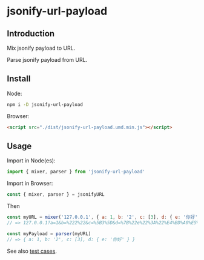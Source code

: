 # jsonify-url-payload

## Introduction

Mix jsonify payload to URL.

Parse jsonify payload from URL.

## Install

Node:

```bash
npm i -D jsonify-url-payload
```

Browser:

```html
<script src="./dist/jsonify-url-payload.umd.min.js"></script>
```

## Usage

Import in Node(es):

```js
import { mixer, parser } from 'jsonify-url-payload'
```

Import in Browser:

```js
const { mixer, parser } = jsonifyURL
```

Then

```js
const myURL = mixer('127.0.0.1', { a: 1, b: '2', c: [3], d: { e: '你好' } })
// => 127.0.0.1?a=1&b=%222%22&c=%5B3%5D&d=%7B%22e%22%3A%22%E4%BD%A0%E5%A5%BD%22%7D

const myPayload = parser(myURL)
// => { a: 1, b: '2', c: [3], d: { e: '你好' } }
```

See also [test cases](./test/README.md).
